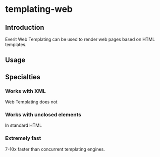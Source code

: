 templating-web
==============

## Introduction

Everit Web Templating can be used to render web pages based on HTML
templates.

## Usage

## Specialties

### Works with XML

Web Templating does not 

### Works with unclosed elements

In standard HTML  

### Extremely fast

7-10x faster than concurrent templating engines.

